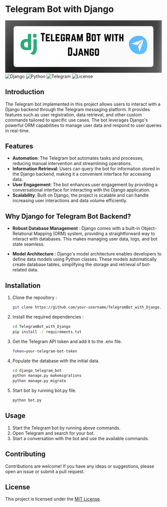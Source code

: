 # Telegram Bot with Django
![Telegram Bot with Django](Assets/poster.png)
![Django](https://img.shields.io/badge/Django-5.0.4-green)
![Python](https://img.shields.io/badge/Python-3.9.6-blue)
![Telegram](https://img.shields.io/badge/Telegram-Bot-blue)
![License](https://img.shields.io/badge/License-MIT-red)


## Introduction

The Telegram bot implemented in this project allows users to interact with a Django backend through the Telegram messaging platform. It provides features such as user registration, data retrieval, and other custom commands tailored to specific use cases. The bot leverages Django's powerful ORM capabilities to manage user data and respond to user queries in real-time.

## Features

- **Automation**: The Telegram bot automates tasks and processes, reducing manual intervention and streamlining operations.
- **Information Retrieval**: Users can query the bot for information stored in the Django backend, making it a convenient interface for accessing data.
- **User Engagement**: The bot enhances user engagement by providing a conversational interface for interacting with the Django application.
- **Scalability**: Built on Django, the project is scalable and can handle increasing user interactions and data volume efficiently.

## Why Django for Telegram Bot Backend?

-  **Robust Database Management** :
   Django comes with a built-in Object-Relational Mapping (ORM) system, providing a straightforward way to interact with databases. This makes managing user data, logs, and bot state seamless.

- **Model Architecture** :
   Django's model architecture enables developers to define data models using Python classes. These models automatically create database tables, simplifying the storage and retrieval of bot-related data.



## Installation

1. Clone the repository : 
    ```bash
    git clone https://github.com/your-username/TelegramBot_with_Django.git`
    ```
2. Install the required dependencies : 
    ```bash
    cd TelegramBot_with_Django
    pip install -r requirements.txt
    ```
3. Get the Telegram API token and add it to the .env file.
    ```bash
    Token=your-telegram-bot-token
    ```
4. Populate the database with the initial data.
    ```bash
    cd django_telegram_bot
    python manage.py makemigrations
    python manage.py migrate
    ```
5. Start bot by running bot.py file.
    ```bash
    python bot.py
    ```
## Usage

1. Start the Telegram bot by running above commands.
2. Open Telegram and search for your bot.
3. Start a conversation with the bot and use the available commands.

## Contributing

Contributions are welcome! If you have any ideas or suggestions, please open an issue or submit a pull request.

## License

This project is licensed under the [MIT License](LICENSE).